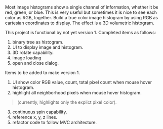 Most image histograms show a single channel of information, whether it be red, green, or blue.  This is very useful but sometimes it is nice to see each color as RGB, together.
Build a true color image histogram by using RGB as cartesian coordinates to display.  The effect is a 3D volumetric histogram.

This project is functional by not yet version 1.  Completed items as follows:
1) binary tree as histogram.
2) UI to display image and histogram.
3) 3D rotate capability.
4) image loading
5) open and close dialog.

Items to be added to make version 1.
1) UI show color RGB value, count, total pixel count when mouse hover histogram.
2) highlight all neighborhood pixels when mouse hover histogram.
> (currently, highlights only the explict pixel color).
3) continuous spin capability.
4) reference x, y, z lines.
5) refactor code to follow MVC architecture.